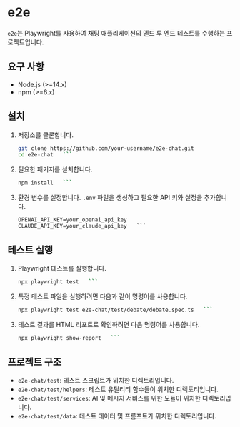 # e2e

`e2e`는 Playwright를 사용하여 채팅 애플리케이션의 엔드 투 엔드 테스트를 수행하는 프로젝트입니다.

## 요구 사항

- Node.js (>=14.x)
- npm (>=6.x)

## 설치

1. 저장소를 클론합니다.
   ```bash
   git clone https://github.com/your-username/e2e-chat.git
   cd e2e-chat   ```

2. 필요한 패키지를 설치합니다.
   ```bash
   npm install   ```

3. 환경 변수를 설정합니다. `.env` 파일을 생성하고 필요한 API 키와 설정을 추가합니다.
   ```plaintext
   OPENAI_API_KEY=your_openai_api_key
   CLAUDE_API_KEY=your_claude_api_key   ```

## 테스트 실행

1. Playwright 테스트를 실행합니다.
   ```bash
   npx playwright test   ```

2. 특정 테스트 파일을 실행하려면 다음과 같이 명령어를 사용합니다.
   ```bash
   npx playwright test e2e-chat/test/debate/debate.spec.ts   ```

3. 테스트 결과를 HTML 리포트로 확인하려면 다음 명령어를 사용합니다.
   ```bash
   npx playwright show-report   ```

## 프로젝트 구조

- `e2e-chat/test`: 테스트 스크립트가 위치한 디렉토리입니다.
- `e2e-chat/test/helpers`: 테스트 유틸리티 함수들이 위치한 디렉토리입니다.
- `e2e-chat/test/services`: AI 및 메시지 서비스를 위한 모듈이 위치한 디렉토리입니다.
- `e2e-chat/test/data`: 테스트 데이터 및 프롬프트가 위치한 디렉토리입니다.

